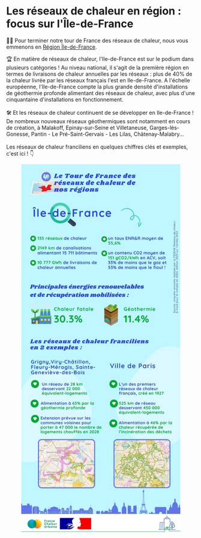 # Les réseaux de chaleur en région : focus sur l'Île-de-France

🚴‍♂️ Pour terminer notre tour de France des réseaux de chaleur, nous vous emmenons en [Région Île-de-France](https://www.iledefrance.fr/).

🏆 En matière de réseaux de chaleur, l'Ile-de-France est sur le podium dans plusieurs catégories ! Au niveau national, il s'agit de la première région en termes de livraisons de chaleur annuelles par les réseaux : plus de 40% de la chaleur livrée par les réseaux français l'est en Ile-de-France. A l'échelle européenne, l'Ile-de-France compte la plus grande densité d'installations de géothermie profonde alimentant des réseaux de chaleur, avec plus d'une cinquantaine d'installations en fonctionnement.\
\
🛠 Et les réseaux de chaleur continuent de se développer en Ile-de-France ! De nombreux nouveaux réseaux géothermiques sont notamment en cours de création, à Malakoff, Epinay-sur-Seine et Villetaneuse, Garges-lès-Gonesse, Pantin - Le Pré-Saint-Gervais - Les Lilas, Châtenay-Malabry...\
\
Les réseaux de chaleur franciliens en quelques chiffres clés et exemples, c'est ici ! 👇

<figure><img src=".gitbook/assets/FCU_iledefrance.jpg" alt=""><figcaption></figcaption></figure>

